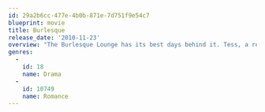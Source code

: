 ```yaml
---
id: 29a2b6cc-477e-4b0b-871e-7d751f9e54c7
blueprint: movie
title: Burlesque
release_date: '2010-11-23'
overview: "The Burlesque Lounge has its best days behind it. Tess, a retired dancer and owner of the venue, struggles to keep the aging theater alive, facing all kinds of financial and artistic challenges. With the Lounge's troupe members becoming increasingly distracted by personal problems and a threat coming from a wealthy businessman's quest to buy the spot from Tess, the good fortune seems to have abandoned the club altogether. Meanwhile, the life of Ali, a small-town girl from Iowa, is about to change dramatically. Hired by Tess as a waitress at the Lounge, Ali escapes a hollow past and quickly falls in love with the art of burlesque. Backed by newfound friends amongst the theater's crew, she manages to fulfill her dreams of being on stage herself. Things take a dramatic turn though when Ali's big voice makes her become the main attraction of the revue"
genres:
  -
    id: 18
    name: Drama
  -
    id: 10749
    name: Romance
---
```

